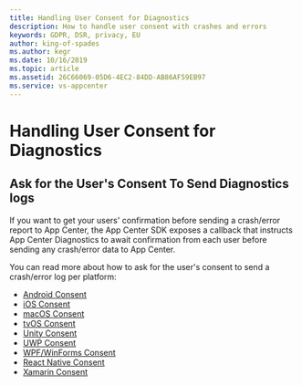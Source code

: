 ```yaml
---
title: Handling User Consent for Diagnostics
description: How to handle user consent with crashes and errors
keywords: GDPR, DSR, privacy, EU
author: king-of-spades
ms.author: kegr
ms.date: 10/16/2019
ms.topic: article
ms.assetid: 26C66069-05D6-4EC2-84DD-AB86AF59EB97
ms.service: vs-appcenter
---
```


# Handling User Consent for Diagnostics
## Ask for the User's Consent To Send Diagnostics logs

If you want to get your users' confirmation before sending a crash/error report to App Center, the App Center SDK exposes a callback that instructs App Center Diagnostics to await confirmation from each user before sending any crash/error data to App Center.

You can read more about how to ask for the user's consent to send a crash/error log per platform:

- [Android Consent](~/sdk/crashes/android.md#ask-for-the-users-consent-to-send-a-crash-log)
- [iOS Consent](~/sdk/crashes/ios.md#ask-for-the-users-consent-to-send-a-crash-log)
- [macOS Consent](~/sdk/crashes/macos.md#ask-for-the-users-consent-to-send-a-crash-log)
- [tvOS Consent](~/sdk/crashes/tvos.md#ask-for-the-users-consent-to-send-a-crash-log)
- [Unity Consent](~/sdk/crashes/unity.md#ask-for-the-users-consent-to-send-a-crash-log)
- [UWP Consent](~/sdk/crashes/uwp.md#ask-for-the-users-consent-to-send-a-crash-log)
- [WPF/WinForms Consent](~/sdk/crashes/wpf-winforms.md#ask-for-the-users-consent-to-send-a-crash-log)
- [React Native Consent](~/sdk/crashes/react-native.md#ask-for-the-users-consent-to-send-a-crash-log)
- [Xamarin Consent](~/sdk/crashes/xamarin.md#ask-for-the-users-consent-to-send-a-crash-log)
